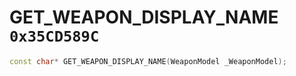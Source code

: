 # GET_WEAPON_DISPLAY_NAME `0x35CD589C`

```cpp
const char* GET_WEAPON_DISPLAY_NAME(WeaponModel _WeaponModel);
```